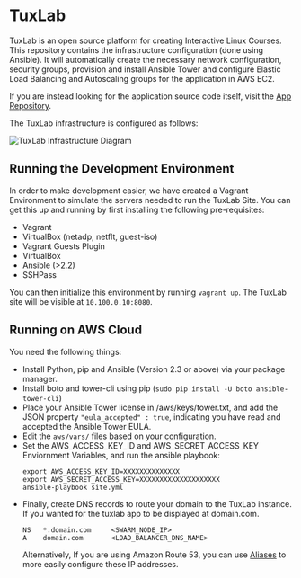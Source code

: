 # TuxLab
TuxLab is an open source platform for creating Interactive Linux Courses.  This repository
contains the infrastructure configuration (done using Ansible).  It will automatically
create the necessary network configuration, security groups, provision and install Ansible
Tower and configure Elastic Load Balancing and Autoscaling groups for the application in
AWS EC2.

If you are instead looking for the application source code itself, visit the [App Repository](https://github.com/learnlinux/tuxlab-app).

The TuxLab infrastructure is configured as follows:

![TuxLab Infrastructure Diagram](https://docs.google.com/drawings/d/1jLnkbWYxgBlfEEc6eldGdA_ONhBRTjJ6KmwGvpoFXkY/pub?w=960&h=720)

## Running the Development Environment
In order to make development easier, we have created a Vagrant Environment to simulate the servers needed to run the TuxLab Site. You can get this up and running by first installing the following pre-requisites:
 * Vagrant
 * VirtualBox (netadp, netflt, guest-iso)
 * Vagrant Guests Plugin
 * VirtualBox
 * Ansible (>2.2)
 * SSHPass

You can then initialize this environment by running `vagrant up`.  The TuxLab site will be
visible at `10.100.0.10:8080`.

## Running on AWS Cloud
You need the following things:
 * Install Python, pip and Ansible (Version 2.3 or above) via your package manager.
 * Install boto and tower-cli using pip (`sudo pip install -U boto ansible-tower-cli`)
 * Place your Ansible Tower license in /aws/keys/tower.txt, and add the JSON property `"eula_accepted" : true`, indicating you have read and accepted the Ansible Tower EULA.
 * Edit the `aws/vars/` files based on your configuration.
 * Set the AWS_ACCESS_KEY_ID and AWS_SECRET_ACCESS_KEY Enviornment Variables, and run the ansible playbook:
    ```
    export AWS_ACCESS_KEY_ID=XXXXXXXXXXXXXX
    export AWS_SECRET_ACCESS_KEY=XXXXXXXXXXXXXXXXXXXX
    ansible-playbook site.yml
    ```
 * Finally, create DNS records to route your domain to the TuxLab instance. If you wanted for the tuxlab app to be displayed at domain.com.
   ```
   NS   *.domain.com     <SWARM_NODE_IP>
   A    domain.com       <LOAD_BALANCER_DNS_NAME>
   ```
   Alternatively, If you are using Amazon Route 53, you can use [Aliases](http://docs.aws.amazon.com/ElasticLoadBalancing/latest/DeveloperGuide/using-domain-names-with-elb.html#dns-associate-custom-elb) to more easily configure these IP addresses.
